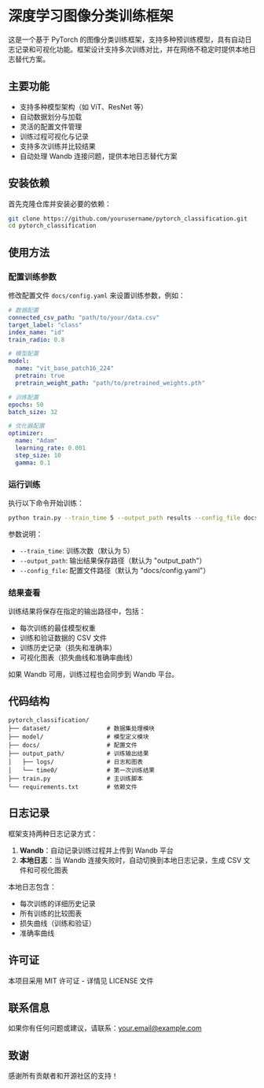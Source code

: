 # 深度学习图像分类训练框架

这是一个基于 PyTorch 的图像分类训练框架，支持多种预训练模型，具有自动日志记录和可视化功能。框架设计支持多次训练对比，并在网络不稳定时提供本地日志替代方案。

## 主要功能

- 支持多种模型架构（如 ViT、ResNet 等）
- 自动数据划分与加载
- 灵活的配置文件管理
- 训练过程可视化与记录
- 支持多次训练并比较结果
- 自动处理 Wandb 连接问题，提供本地日志替代方案

## 安装依赖

首先克隆仓库并安装必要的依赖：


```bash
git clone https://github.com/yourusername/pytorch_classification.git
cd pytorch_classification
```

## 使用方法

### 配置训练参数

修改配置文件 `docs/config.yaml` 来设置训练参数，例如：

  

```yaml
# 数据配置
connected_csv_path: "path/to/your/data.csv"
target_label: "class"
index_name: "id"
train_radio: 0.8

# 模型配置
model:
  name: "vit_base_patch16_224"
  pretrain: true
  pretrain_weight_path: "path/to/pretrained_weights.pth"

# 训练配置
epochs: 50
batch_size: 32

# 优化器配置
optimizer:
  name: "Adam"
  learning_rate: 0.001
  step_size: 10
  gamma: 0.1
```

### 运行训练

执行以下命令开始训练：


```bash
python train.py --train_time 5 --output_path results --config_file docs/config.yaml
```

  

参数说明：

  

- `--train_time`: 训练次数（默认为 5）
- `--output_path`: 输出结果保存路径（默认为 "output_path"）
- `--config_file`: 配置文件路径（默认为 "docs/config.yaml"）

### 结果查看

训练结果将保存在指定的输出路径中，包括：

  

- 每次训练的最佳模型权重
- 训练和验证数据的 CSV 文件
- 训练历史记录（损失和准确率）
- 可视化图表（损失曲线和准确率曲线）

  

如果 Wandb 可用，训练过程也会同步到 Wandb 平台。

## 代码结构


```plaintext
pytorch_classification/
├── dataset/                # 数据集处理模块
├── model/                  # 模型定义模块
├── docs/                   # 配置文件
├── output_path/            # 训练输出结果
│   ├── logs/               # 日志和图表
│   └── time0/              # 第一次训练结果
├── train.py                # 主训练脚本
└── requirements.txt        # 依赖文件
```

## 日志记录

框架支持两种日志记录方式：

  

1. **Wandb**：自动记录训练过程并上传到 Wandb 平台
2. **本地日志**：当 Wandb 连接失败时，自动切换到本地日志记录，生成 CSV 文件和可视化图表

  

本地日志包含：

  

- 每次训练的详细历史记录
- 所有训练的比较图表
- 损失曲线（训练和验证）
- 准确率曲线


## 许可证

本项目采用 MIT 许可证 - 详情见 LICENSE 文件

## 联系信息

如果你有任何问题或建议，请联系：your.email@example.com

## 致谢

感谢所有贡献者和开源社区的支持！
